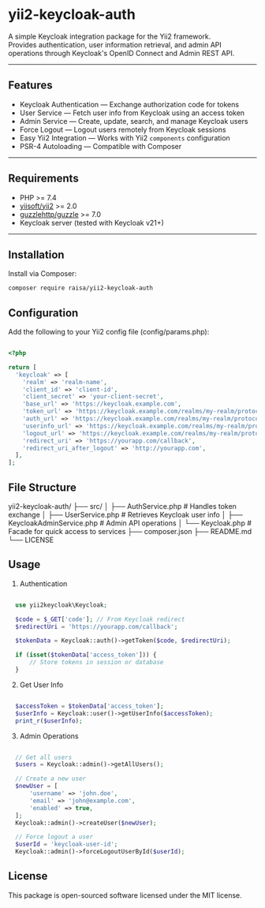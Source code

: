 # yii2-keycloak-auth

A simple Keycloak integration package for the Yii2 framework.  
Provides authentication, user information retrieval, and admin API operations through Keycloak's OpenID Connect and Admin REST API.

---

## Features
- Keycloak Authentication — Exchange authorization code for tokens
- User Service — Fetch user info from Keycloak using an access token
- Admin Service — Create, update, search, and manage Keycloak users
- Force Logout — Logout users remotely from Keycloak sessions
- Easy Yii2 Integration — Works with Yii2 `components` configuration
- PSR-4 Autoloading — Compatible with Composer

---

## Requirements
- PHP >= 7.4
- [yiisoft/yii2](https://github.com/yiisoft/yii2) >= 2.0
- [guzzlehttp/guzzle](https://github.com/guzzle/guzzle) >= 7.0
- Keycloak server (tested with Keycloak v21+)

---

## Installation
Install via Composer:

```bash
composer require raisa/yii2-keycloak-auth
```

## Configuration

Add the following to your Yii2 config file (config/params.php):

```php

<?php

return [
  'keycloak' => [
    'realm' => 'realm-name',
    'client_id' => 'client-id',
    'client_secret' => 'your-client-secret',
    'base_url' => 'https://keycloak.example.com',
    'token_url' => 'https://keycloak.example.com/realms/my-realm/protocol/openid-connect/token',
    'auth_url' => 'https://keycloak.example.com/realms/my-realm/protocol/openid-connect/auth',
    'userinfo_url' => 'https://keycloak.example.com/realms/my-realm/protocol/openid-connect/userinfo',
    'logout_url' => 'https://keycloak.example.com/realms/my-realm/protocol/openid-connect/logout',
    'redirect_uri' => 'https://yourapp.com/callback',
    'redirect_uri_after_logout' => 'http://yourapp.com',
  ],
];

```


## File Structure

yii2-keycloak-auth/
├── src/
│   ├── AuthService.php            # Handles token exchange
│   ├── UserService.php            # Retrieves Keycloak user info
│   ├── KeycloakAdminService.php   # Admin API operations
│   └── Keycloak.php               # Facade for quick access to services
├── composer.json
├── README.md
└── LICENSE


## Usage
1. Authentication

```php

  use yii2keycloak\Keycloak;

  $code = $_GET['code']; // From Keycloak redirect
  $redirectUri = 'https://yourapp.com/callback';

  $tokenData = Keycloak::auth()->getToken($code, $redirectUri);

  if (isset($tokenData['access_token'])) {
      // Store tokens in session or database
  }

```

2. Get User Info

```php

  $accessToken = $tokenData['access_token'];
  $userInfo = Keycloak::user()->getUserInfo($accessToken);
  print_r($userInfo);

```

3. Admin Operations

```php

  // Get all users
  $users = Keycloak::admin()->getAllUsers();

  // Create a new user
  $newUser = [
      'username' => 'john.doe',
      'email' => 'john@example.com',
      'enabled' => true,
  ];
  Keycloak::admin()->createUser($newUser);

  // Force logout a user
  $userId = 'keycloak-user-id';
  Keycloak::admin()->forceLogoutUserById($userId);
```


## License

This package is open-sourced software licensed under the MIT license.

